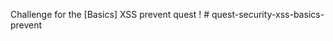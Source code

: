 Challenge for the [Basics] XSS prevent quest !
#   q u e s t - s e c u r i t y - x s s - b a s i c s - p r e v e n t  
 